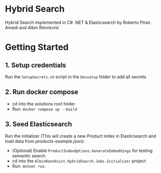 # Hybrid Search

Hybrid Search implemented in C# .NET & Elasticsearch by Roberto Piran Amedi and Albin Rönnkvist

# Getting Started

## 1. Setup credentials

Run the `SetupSecrets.sh` script in the `Devsetup` folder to add all secrets

## 2. Run docker compose
- cd into the solutions root folder
- Run: `docker compose up --build`

## 3. Seed Elasticsearch

Run the initializer (This will create a new _Product_ index in Elasticsearch and load data from _products-example.json_): 
- (Optional) Enable `ProductIndexOptions:GenerateEmbeddings` for testing semantic search
- cd into the `AlbinRonnkvist.HybridSearch.Jobs.Initializer` project
- Run: `dotnet run`. 